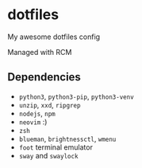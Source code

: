 # dotfiles
My awesome dotfiles config

Managed with RCM

## Dependencies
 + `python3`, `python3-pip`, `python3-venv`
 + `unzip`, `xxd`, `ripgrep`
 + `nodejs`, `npm`
 + `neovim` :)
 + `zsh`
 + `blueman`, `brightnessctl`, `wmenu`
 + `foot` terminal emulator
 + `sway` and `swaylock`
